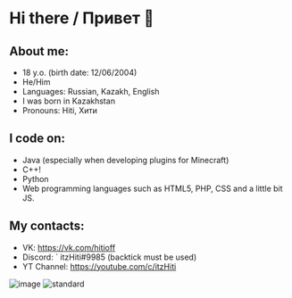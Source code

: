 # Hi there / Привет 👋

## About me:
- 18 y.o. (birth date: 12/06/2004)
- He/Him
- Languages: Russian, Kazakh, English
- I was born in Kazakhstan
- Pronouns: Hiti, Хити

## I code on:
- Java (especially when developing plugins for Minecraft)
- C++!
- Python
- Web programming languages such as HTML5, PHP, CSS and a little bit JS.

## My contacts:
- VK: https://vk.com/hitioff
- Discord: ` itzHiti#9985 (backtick must be used)
- YT Channel: https://youtube.com/c/itzHiti

![image](https://user-images.githubusercontent.com/81374715/192485858-0914f1b8-0ea6-4d9e-b619-43a7535a54d6.png)
![standard](https://user-images.githubusercontent.com/81374715/192527086-5423ab3a-40c2-4157-a8c2-68751c99e6ea.gif)
